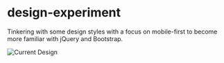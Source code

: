 # design-experiment

Tinkering with some design styles with a focus on mobile-first to become more familiar with jQuery and Bootstrap.

![Current Design](https://i.ibb.co/qBfhkc5/Capture.png)